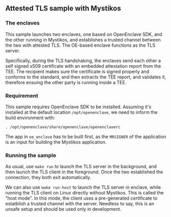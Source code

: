 ## Attested TLS sample with Mystikos

### The enclaves

This sample launches two enclaves, one based on OpenEnclave SDK, and the other
running in Mystikos, and establishes a trusted channel between the two with
attested TLS. The OE-based enclave functions as the TLS server.

Specifically, during the TLS handshaking, the enclaves send each other a
self signed x509 certificate with an embedded attestation report from the TEE.
The recipient makes sure the certificate is signed properly and conforms to
the standard, and then extracts the TEE report, and validates it, therefore
ensuing the other party is running inside a TEE.

### Requirement

This sample requires OpenEnclave SDK to be installed. Assuming it's installed
at the default location `/opt/openenclave`, we need to inform the build
environment with:

```
. /opt/openenclave/share/openenclave/openenclaverc
```

The app in `oe_enclave` has to be built first, as the `MRSIGNER` of the
application is an input for building the Mystikos application.

### Running the sample

As usual, use `make run` to launch the TLS server in the background, and then
launch the TLS client in the foreground. Once the two established the connection,
they both exit automatically.

We can also use `make run-host` to launch the TLS server in enclave, while
running the TLS client on Linux directly without Mystikos. This is called the
"host mode". In this mode, the client uses a pre-generated certificate to
estatblish a trusted channel with the server. Needless to say, this is an unsafe
setup and should be used only in development.


